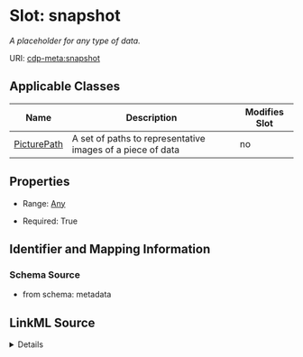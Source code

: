 # Slot: snapshot


_A placeholder for any type of data._



URI: [cdp-meta:snapshot](metadatasnapshot)



<!-- no inheritance hierarchy -->




## Applicable Classes

| Name | Description | Modifies Slot |
| --- | --- | --- |
[PicturePath](PicturePath.md) | A set of paths to representative images of a piece of data |  no  |







## Properties

* Range: [Any](Any.md)

* Required: True





## Identifier and Mapping Information







### Schema Source


* from schema: metadata




## LinkML Source

<details>
```yaml
name: snapshot
description: A placeholder for any type of data.
from_schema: metadata
exact_mappings:
- cdp-common:snapshot
rank: 1000
alias: snapshot
owner: PicturePath
domain_of:
- PicturePath
range: Any
required: true
inlined: true
inlined_as_list: true

```
</details>
